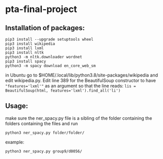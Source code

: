 # pta-final-project

## Installation of packages:
```commandline
pip3 install --upgrade setuptools wheel
pip3 install wikipedia
pip3 install lxml
pip3 install nltk
python3 -m nltk.downloader wordnet
pip3 install spacy
python3 -m spacy download en_core_web_sm
```
in Ubuntu go to $HOME/.local/lib/python3.8/site-packages/wikipedia
and edit wikipedia.py. Edit line 389 for the BeautifulSoup constructor
to have ```"features='lxml'"``` as an argument so that the line reads:
```lis = BeautifulSoup(html, features='lxml').find_all('li')```
## Usage:
make sure the ner_spacy.py file is a sibling
of the folder containing the folders containing
the files and run
```commandline
python3 ner_spacy.py folder/folder/
```
example:
```commandline
python3 ner_spacy.py group9/d0056/
```
